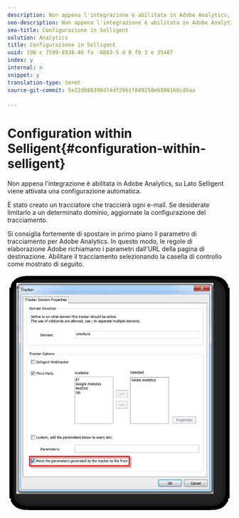 ```yaml
---
description: Non appena l'integrazione è abilitata in Adobe Analytics, su Lato Selligent viene attivata una configurazione automatica.
seo-description: Non appena l'integrazione è abilitata in Adobe Analytics, su Lato Selligent viene attivata una configurazione automatica.
seo-title: Configurazione in Selligent
solution: Analytics
title: Configurazione in Selligent
uuid: 198 c 7599-8938-46 fa -8863-5 d 8 fb 3 e 35487
index: y
internal: n
snippet: y
translation-type: tm+mt
source-git-commit: 5e22d080398d74df29b1f849258e6500168cd5aa

---
```



# Configuration within Selligent{#configuration-within-selligent}

Non appena l'integrazione è abilitata in Adobe Analytics, su Lato Selligent viene attivata una configurazione automatica.

È stato creato un tracciatore che traccierà ogni e-mail. Se desiderate limitarlo a un determinato dominio, aggiornate la configurazione del tracciamento.

Si consiglia fortemente di spostare in primo piano il parametro di tracciamento per Adobe Analytics. In questo modo, le regole di elaborazione Adobe richiamano i parametri dall'URL della pagina di destinazione. Abilitare il tracciamento selezionando la casella di controllo come mostrato di seguito.

![](assets/selligent-tracker.png)

